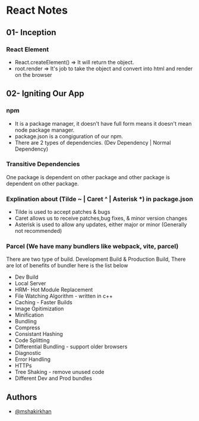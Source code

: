 # React Notes

## 01- Inception

### React Element
- React.createElement() => It will return the object.
- root.render => It's job to take the object and convert into html and render on the browser

## 02- Igniting Our App

### npm
- It is a package manager, it doesn't have full form means it doesn't mean node package manager.
- package.json is a congiguration of our npm.
- There are 2 types of dependencies. (Dev Dependency | Normal Dependency)

### Transitive Dependencies
One package is dependent on other package and other package is dependent on other package.

### Explination about (Tilde ~ | Caret ^ | Asterisk *) in package.json

- Tilde is used to accept patches & bugs
- Caret allows us to receive patches,bug fixes, & minor version changes
- Asterisk is used to allow any updates, either major or minor (Generally not recommended)

### Parcel (We have many bundlers like webpack, vite, parcel)
There are two type of build. Development Build & Production Build, There are lot of benefits of bundler here is the list below

- Dev Build
- Local Server
- HRM- Hot Module Replacement
- File Watching Algorithm - written in c++
- Caching - Faster Builds
- Image Opitimization
- Minification
- Bundling
- Compress
- Consistant Hashing
- Code Splitting
- Differential Bundling - support older browsers
- Diagnostic
- Error Handling
- HTTPs
- Tree Shaking - remove unused code
- Different Dev and Prod bundles


## Authors

- [@mshakirkhan](https://www.github.com/mshakirkhan)